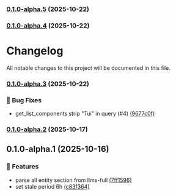### [0.1.0-alpha.5](https://github.com/taiga-family/taiga-ui-mcp/compare/v0.1.0-alpha.4...v0.1.0-alpha.5) (2025-10-22)

### [0.1.0-alpha.4](https://github.com/taiga-family/taiga-ui-mcp/compare/v0.1.0-alpha.3...v0.1.0-alpha.4) (2025-10-22)

# Changelog

All notable changes to this project will be documented in this file.

### [0.1.0-alpha.3](https://github.com/taiga-family/taiga-ui-mcp/compare/v0.1.0-alpha.2...v0.1.0-alpha.3) (2025-10-22)

### 🐞 Bug Fixes

- get_list_components strip "Tui" in query (#4)
  [(9677c0f)](https://github.com/taiga-family/taiga-ui-mcp/commit/9677c0f84ddd624d8dd4728eb52ea462b2f9c8de)

### [0.1.0-alpha.2](https://github.com/taiga-family/taiga-ui-mcp/compare/v0.1.0-alpha.1...v0.1.0-alpha.2) (2025-10-17)

## 0.1.0-alpha.1 (2025-10-16)

### 🚀 Features

- parse all entity section from llms-full
  [(7ff1596)](https://github.com/taiga-family/taiga-ui-mcp/commit/7ff15963c8e4f776e35976229a72778c51571274)
- set stale period 6h
  [(c83f364)](https://github.com/taiga-family/taiga-ui-mcp/commit/c83f3641556529633550bc741d825608580eba46)
